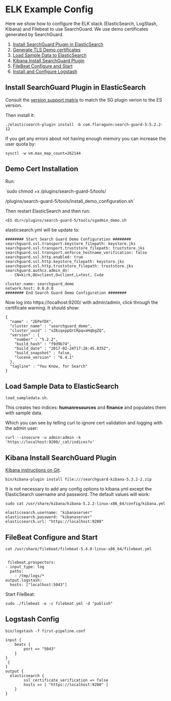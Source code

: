 # ELK Example Config

Here we show how to configure the ELK stack (ElasticSearch, LogStash, Kibana) and Filebeat to use SearchGuard.  We use demo certificates generated by SearchGuard.

1. [Install SearchGuard Plugin in ElasticSearch](exampleELK.md#install)
2. [Generate TLS Demo certificates](exampleELK.md#cert) 
3. [Load Sample Data to ElasticSearch](exampleELK.md#load)	 
4. [Kibana Install SearchGuard Plugin](exampleELK.md#kibana)	 
5. [FileBeat Configure and Start](exampleELK.md#filebeat)	 
6. [Install and Configure Logstash](exampleELK.md#logstash)	 
 


## <a name="install"></a>  Install SearchGuard Plugin in ElasticSearch
Consult the [version support matrix](https://github.com/floragunncom/search-guard/wiki) to match the SG plugin verion to the ES version.

Then install it:


`./elasticsearch-plugin install -b com.floragunn:search-guard-5:5.2.2-12`

If you get any errors about not having enough memory you can increase the user quota by:

`sysctl -w vm.max_map_count=262144`


## <a name="cert"></a> Demo Cert Installation

Run:

`sudo chmod +x <ES dir>/plugins/search-guard-5/tools/

<ES dir>/plugins/search-guard-5/tools/install_demo_configuration.sh`

Then restart ElasticSearch and then run:

`<ES dir>/plugins/search-guard-5/tools/sgadmin_demo.sh`

elasticsearch.yml will be update to:

 
```
######## Start Search Guard Demo Configuration ########
searchguard.ssl.transport.keystore_filepath: keystore.jks
searchguard.ssl.transport.truststore_filepath: truststore.jks
searchguard.ssl.transport.enforce_hostname_verification: false
searchguard.ssl.http.enabled: true
searchguard.ssl.http.keystore_filepath: keystore.jks
searchguard.ssl.http.truststore_filepath: truststore.jks
searchguard.authcz.admin_dn:
  - CN=kirk,OU=client,O=client,L=test, C=de

cluster.name: searchguard_demo
network.host: 0.0.0.0
######## End Search Guard Demo Configuration ########
```

Now log into https://localhost:9200/ with admin/admin, click through the certificate warning.  It should show:

```
{
  "name" : "2EPefDX",
  "cluster_name" : "searchguard_demo",
  "cluster_uuid" : "sZ6iqxppQrCKpqvaHqbgZQ",
  "version" : {
    "number" : "5.2.2",
    "build_hash" : "f9d9b74",
    "build_date" : "2017-02-24T17:26:45.835Z",
    "build_snapshot" : false,
    "lucene_version" : "6.4.1"
  },
  "tagline" : "You Know, for Search"
}
```



## <a name="load"></a> Load Sample Data to ElasticSearch

`load_sampledata.sh.`

This creates two indices: **humanresources** and **finance** and populates them with sample data.

Which you can see by telling curl to ignore cert validation and logging with the admin user:

`curl --insecure -u admin:admin -k 'https://localhost:9200/_cat/indices?v'`


## <a name="kibana"></a> Kibana Install SearchGuard Plugin
[Kibana instructions on Git](https://github.com/floragunncom/search-guard-docs/blob/master/kibana.md).

```
bin/kibana-plugin install file:///searchguard-kibana-5.3.2-2.zip
```
It is not necessary to add any config options to kibana.yml except the ElasticSearch username and password.  The default values will work:

```
sudo cat /usr/share/kibana/kibana-5.2.2-linux-x86_64/config/kibana.yml 

elasticsearch.username: "kibanaserver"
elasticsearch.password: "kibanaserver"
elasticsearch.url: "https://localhost:9200"
```


## <a name="filebeat"></a> FileBeat Configure and Start



```
cat /usr/share/filebeat/filebeat-5.4.0-linux-x86_64/filebeat.yml


 filebeat.prospectors:
- input_type: log
  paths:
    - /tmp/logs/*
output.logstash:
  hosts: ["localhost:5043"]
```
 
Start FileBeat:

`sudo ./filebeat -e -c filebeat.yml -d "publish"`


## <a name="logstash"></a> Logstash Config

 
`bin/logstash -f first-pipeline.conf `


```
input {
    beats {
        port => "5043"
    }
}
 {
}
output {
  elasticsearch {
        ssl_certificate_verification => false
        hosts => [ "https://localhost:9200" ]
    }
}
```
 



